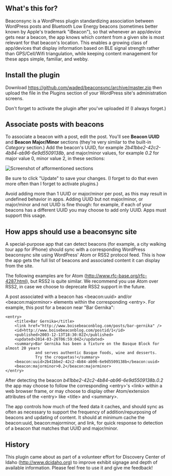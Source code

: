 What's this for?
---

Beaconsync is a WordPress plugin standardizing association between WordPress posts and Bluetooth Low Energy beacons (sometimes better known by Apple's trademark "iBeacon"), so that whenever an app/device gets near a beacon, the app knows which content from a given site is most relevant for that beacon's location.
This enables a growing class of app/devices that display information based on BLE signal strength rather than GPS/Cell/Wifi triangulation,
while keeping content management for these apps simple, familiar, and webby.

Install the plugin
---
Download https://github.com/waded/beaconsync/archive/master.zip then upload the file in the Plugins section of your WordPress site's administration screens.

Don't forget to activate the plugin after you've uploaded it! (I always forget.)

Associate posts with beacons
---

To associate a beacon with a post, edit the post. You'll see **Beacon UUID** and **Beacon Major/Minor** sections (they're very similar to the built-in *Category* section.) Add the beacon's UUID, for example *2b41bbe2-42c2-4b84-ab96-6e9d5509138b*, and major/minor values, for example *0.2* for major value 0, minor value 2, in these sections:

![Screenshot of afformentioned sections](https://raw.githubusercontent.com/waded/beaconsync/master/docs/beacon-ui.png "The Beacon UUID and Beacon Major/Minor sections")

Be sure to click "Update" to save your changes. (I forget to do that even more often than I forget to activate plugins.)

Avoid adding more than 1 UUID or major/minor per post, as this may result in undefined behavior in apps. Adding UUID but not major/minor, or major/minor and not UUID is fine though: for example, if each of your beacons has a different UUID you may choose to add only UUID. Apps must support this usage.

How apps should use a beaconsync site
---
A special-purpose app that can detect beacons (for example, a city walking tour app for iPhone) should sync with a corresponding WordPress beaconsync site using WordPress' Atom or RSS2 protocol feed. This is how the app gets the full list of beacons and associated content it can display from the site.

The following examples are for Atom (http://www.rfc-base.org/rfc-4287.html), but RSS2 is quite similar. We recommend you use Atom over RSS2, in case we choose to deprecate RSS2 support in the future.

A post associated with a beacon has &lt;beacon:uuid&gt; and/or &lt;beacon:majorminor&gt; elements within the corresponding &lt;entry&gt;. For example, this post for a beacon near "Bar Gernika":

	<entry>
		<title>Bar Gernika</title>
		<link href="http://www.boisebeaconblog.com/posts/bar-gernika" />
		<id>http://www.boisebeaconblog.com/postid/1</id>
		<published>2003-12-13T18:30:02Z</published>
		<updated>2014-03-26T06:59:04Z</updated>
		<summary>Bar Gernika has been a fixture on the Basque Block for almost 20 years 
		         and serves authentic Basque foods, wine and desserts.
		         Try the croquetas!</summary>
		<beacon:uuid>2b41bbe2-42c2-4b84-ab96-6e9d5509138b</beacon:uuid>
		<beacon:majorminor>0.2</beacon:majorminor>
	</entry>
  
After detecting the beacon *b41bbe2-42c2-4b84-ab96-6e9d5509138b.0.2* the app may choose to follow the corresponding &lt;entry&gt;'s &lt;link&gt; within a web browser frame, or may choose to display other Atom/extension attributes of the &lt;entry&gt; like &lt;title&gt; and &lt;summary&gt;.

The app controls how much of the feed data it caches, and should sync as often as necessary to support the frequency of addition/repurposing of beacons and updating of content. It should at minimum cache the beacon:uuid, beacon:majorminor, and link, for quick response to detection of a beacon that matches that UUID and major/minor.

History
---

This plugin came about as part of a volunteer effort for Discovery Center of Idaho
(http://www.dcidaho.org) to improve exhibit signage and depth of available information. Please feel free to use it and give me feedback!
